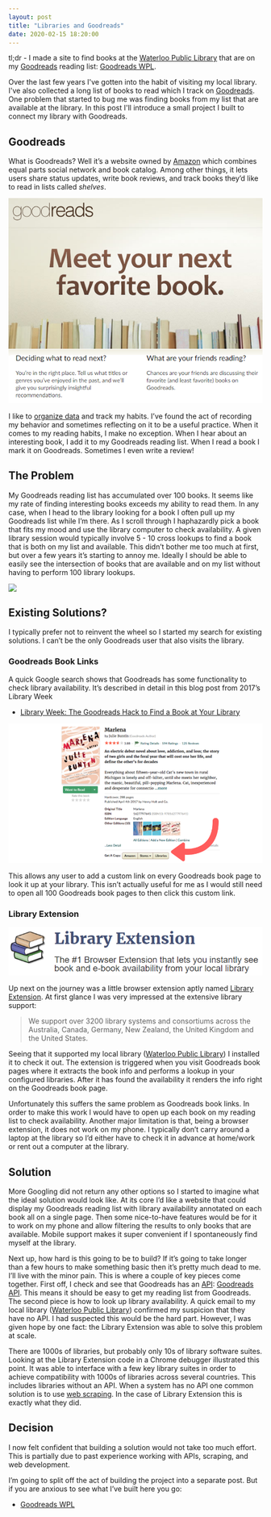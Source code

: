 ```yaml
---
layout: post
title: "Libraries and Goodreads"
date: 2020-02-15 18:20:00
---
```


tl;dr - I made a site to find books at the [Waterloo Public Library](https://wpl.ca) that are on my [Goodreads](https://goodreads.com) reading list: [Goodreads WPL](https://olivercardoza.com/goodreads-wpl/).

Over the last few years I've gotten into the habit of visiting my local library. I've also collected a long list of books to read which I track on [Goodreads](https://www.goodreads.com/). One problem that started to bug me was finding books from my list that are available at the library. In this post I'll introduce a small project I built to connect my library with Goodreads.

## Goodreads

What is Goodreads? Well it’s a website owned by [Amazon](https://www.amazon.com/) which combines equal parts social network and book catalog. Among other things, it lets users share status updates, write book reviews, and track books they’d like to read in lists called *shelves*.

<img src="/images/goodreads.png">

I like to [organize data](https://olivercardoza.com/2016/06/18/the-path-to-ledger.html) and track my habits. I’ve found the act of recording my behavior and sometimes reflecting on it to be a useful practice. When it comes to my reading habits, I make no exception. When I hear about an interesting book, I add it to my Goodreads reading list. When I read a book I mark it on Goodreads. Sometimes I even write a review!

## The Problem

My Goodreads reading list has accumulated over 100 books. It seems like my rate of finding interesting books exceeds my ability to read them. In any case, when I head to the library looking for a book I often pull up my Goodreads list while I’m there. As I scroll through I haphazardly pick a book that fits my mood and use the library computer to check availability. A given library session would typically involve 5 - 10 cross lookups to find a book that is both on my list and available. This didn’t bother me too much at first, but over a few years it’s starting to annoy me. Ideally I should be able to easily see the intersection of books that are available and on my list without having to perform 100 library lookups.

<img src="https://docs.google.com/drawings/d/e/2PACX-1vSddM-xhy9MUc15iMEexSrhS7zo7I-g6c6buU3_mTIpXafQWkF-CJXbCTfZ_PfAZTSNG4kj41fP_jV9/pub?w=521&amp;h=341" style="display: block; margin: auto;">

## Existing Solutions?

I typically prefer not to reinvent the wheel so I started my search for existing solutions. I can’t be the only Goodreads user that also visits the library.

### Goodreads Book Links

A quick Google search shows that Goodreads has some functionality to check library availability. It’s described in detail in this blog post from 2017’s Library Week

*    [Library Week: The Goodreads Hack to Find a Book at Your Library](https://www.goodreads.com/blog/show/868-library-week-the-goodreads-hack-to-find-a-book-at-your-library)

<img src="/images/goodreads_book_links.png">

This allows any user to add a custom link on every Goodreads book page to look it up at your library. This isn’t actually useful for me as I would still need to open all 100 Goodreads book pages to then click this custom link.

### Library Extension

<img src="/images/library_extension.png">

Up next on the journey was a little browser extension aptly named [Library Extension](https://www.libraryextension.com/). At first glance I was very impressed at the extensive library support:

> We support over 3200 library systems and consortiums across the Australia, Canada, Germany, New Zealand, the United Kingdom and the United States.

Seeing that it supported my local library ([Waterloo Public Library](https://www.wpl.ca/)) I installed it to check it out. The extension is triggered when you visit Goodreads book pages where it extracts the book info and performs a lookup in your configured libraries. After it has found the availability it renders the info right on the Goodreads book page.

Unfortunately this suffers the same problem as Goodreads book links. In order to make this work I would have to open up each book on my reading list to check availability. Another major limitation is that, being a browser extension, it does not work on my phone. I typically don’t carry around a laptop at the library so I’d either have to check it in advance at home/work or rent out a computer at the library.

## Solution

More Googling did not return any other options so I started to imagine what the ideal solution would look like. At its core I’d like a website that could display my Goodreads reading list with library availability annotated on each book all on a single page. Then some nice-to-have features would be for it to work on my phone and allow filtering the results to only books that are available. Mobile support makes it super convenient if I spontaneously find myself at the library.

Next up, how hard is this going to be to build? If it’s going to take longer than a few hours to make something basic then it’s pretty much dead to me. I’ll live with the minor pain. This is where a couple of key pieces come together. First off, I check and see that Goodreads has an [API](https://en.wikipedia.org/wiki/Application_programming_interface): [Goodreads API](https://www.goodreads.com/api). This means it should be easy to get my reading list from Goodreads. The second piece is how to look up library availability. A quick email to my local library ([Waterloo Public Library](https://wpl.ca)) confirmed my suspicion that they have no API. I had suspected this would be the hard part. However, I was given hope by one fact: the Library Extension was able to solve this problem at scale.

There are 1000s of libraries, but probably only 10s of library software suites. Looking at the Library Extension code in a Chrome debugger illustrated this point. It was able to interface with a few key library suites in order to achieve compatibility with 1000s of libraries across several countries. This includes libraries without an API. When a system has no API one common solution is to use [web scraping](https://en.wikipedia.org/wiki/Web_scraping). In the case of Library Extension this is exactly what they did.
## Decision

I now felt confident that building a solution would not take too much effort. This is partially due to past experience working with APIs, scraping, and web development.

I’m going to split off the act of building the project into a separate post. But if you are anxious to see what I’ve built here you go:

*   [Goodreads WPL](https://olivercardoza.com/goodreads-wpl)

